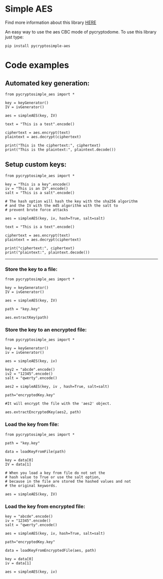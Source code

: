 # Simple AES

Find more information about this library [HERE](https://sites.google.com/view/simpleaes/)

An easy way to use the aes CBC mode of pycryptodome.
To use this library just type:

    pip install pycryptosimple-aes

# Code examples

## Automated key generation:

    from pycryptosimple_aes import *

    key = keyGenerator()
    IV = ivGenerator()

    aes = simpleAES(key, IV)

    text = "This is a test".encode()

    ciphertext = aes.encrypt(text)
    plaintext = aes.decrypt(ciphertext)

    print("This is the ciphertext:", ciphertext)
    print("This is the plaintext:", plaintext.decode())

## Setup custom keys:

    from pycryptosimple_aes import *

    key = "This is a key".encode()
    iv = "This is an IV".encode()
    salt = "This is a salt".encode()

    # The hash option will hash the key with the sha256 algorithm
    # and the IV with the md5 algorithm with the salt to
    # prevent brute force attacks 

    aes = simpleAES(key, iv, hash=True, salt=salt)

    text = "This is a text".encode()

    ciphertext = aes.encrypt(text)
    plaintext = aes.decrypt(ciphertext)

    print("ciphertext:", ciphertext)
    print("plaintext:", plaintext.decode())

---

### Store the key to a file:

    from pycryptosimple_aes import *

    key = keyGenerator()
    IV = ivGenerator()

    aes = simpleAES(key, IV)

    path = "key.key"

    aes.extractKey(path)

### Store the key to an encrypted file:

    from pycryptosimple_aes import *
    
    key = keyGenerator()
    iv = ivGenerator()

    aes = simpleAES(key, iv)

    key2 = "abcde".encode()
    iv2 = "12345".encode()
    salt = "qwerty".encode()

    aes2 = simpleAES(key, iv , hash=True, salt=salt)

    path="encryptedKey.key"

    #It will encrypt the file with the 'aes2' object.

    aes.extractEncryptedKey(aes2, path)




### Load the key from file:

    from pycryptosimple_aes import *

    path = "key.key"

    data = loadKeyFromFile(path)

    key = data[0]
    IV = data[1]

    # When you load a key from file do not set the 
    # hash value to True or use the salt option,
    # because in the file are stored the hashed values and not
    # the original keywords.
    
    aes = simpleAES(key, IV)

### Load the key from encrypted file:

    key = "abcde".encode()
    iv = "12345".encode()
    salt = "qwerty".encode()

    aes = simpleAES(key, iv, hash=True, salt=salt)

    path="encryptedKey.key"

    data = loadKeyFromEncryptedFile(aes, path)

    key = data[0]
    iv = data[1]

    aes = simpleAES(key, iv)
